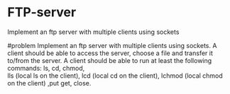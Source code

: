 # FTP-server
Implement an ftp server with multiple clients using sockets

#problem
Implement an ftp server with multiple clients using sockets. A client should be able to access the server, choose a file and transfer it to/from the server. A client should be able to run at least the following commands:
ls,
cd,
chmod,                     
lls (local ls on the client),
lcd (local cd on the client),
lchmod (local chmod on the client)
,put
get,
close.
